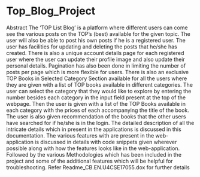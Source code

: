 # Top_Blog_Project
Abstract
The ‘TOP List Blog’ is a platform where different users can come see the various posts on the TOP’s (best) available for the given topic. 
The user will also be able to post his own posts if he is a registered user. 
The user has facilities for updating and deleting the posts that he/she has created. 
There is also a unique account details page for each registered user where the user can update their profile image and also update their personal details.
Pagination has also been done in limiting the number of posts per page which is more flexible for users. 
There is also an exclusive TOP Books in Selected Category Section available for all the users where they are given with a list of TOP books available in different categories. 
The user can select the category that they would like to explore by entering the number besides each category in the input field present at the top of the webpage.
Then the user is given with a list of the TOP Books available in each category with the prices of each accompanying the title of the book.
The user is also given recommendation of the books that the other users have searched for if he/she is in the login. 
The detailed description of all the intricate details which in present in the applications is discussed in this documentation.
The various features with are present in the web-application is discussed in details with code snippets given wherever possible along with how the features looks like in the web-application.
Followed by the various Methodologies which has been included in the project and some of the additional features which will be helpful for troubleshooting. 
Refer Readme_CB.EN.U4CSE17055.dox for further details
